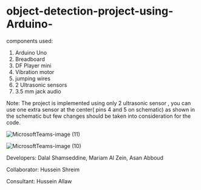 # object-detection-project-using-Arduino-
components used:

1. Arduino Uno 
2. Breadboard
3. DF Player mini
4. Vibration motor
5. jumping wires
6. 2 Ultrasonic sensors
7. 3.5 mm jack audio

Note: The project is implemented using only 2 ultrasonic sensor , you can use one extra sensor at the center( pins 4 and 5 on schematic) as shown in the schematic but few changes should be taken into consideration for the code.

![MicrosoftTeams-image (11)](https://user-images.githubusercontent.com/109669329/181350824-7f3d1e2d-7229-4fd2-99e4-342c58d095b4.png)

![MicrosoftTeams-image (10)](https://user-images.githubusercontent.com/109669329/181350490-03a37991-2027-48ca-87d5-38d88859be68.png)

Developers: Dalal Shamseddine, Mariam Al Zein, Asan Abboud

Collaborator: Hussein Shreim

Consultant: Hussein Allaw
